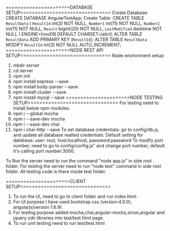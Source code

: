 ======================DATABASE SETUP===============================
Create Database: CREATE DATABASE AngularTestApp;
Create Table:
CREATE TABLE `ResultData` (
  `ResultId` int(3) NOT NULL,
  `Number1` int(11) NOT NULL,
  `Number2` int(11) NOT NULL,
  `Result` bigint(20) NOT NULL,
  `LastModified` datetime NOT NULL
) ENGINE=InnoDB DEFAULT CHARSET=latin1;
ALTER TABLE `ResultData`
ADD PRIMARY KEY (`ResultId`);
ALTER TABLE `ResultData`
MODIFY `ResultId` int(3) NOT NULL AUTO_INCREMENT;
======================NODE REST API SETUP===============================
Node environment setup:
1. mkdir server
2. cd server
3. npm init
4. npm install express --save
5. npm install body-parser --save
5. npm install cluster --save
6. npm install mysql --save
======================NODE TESTING SETUP===============================
For testing need to install below npm modules:
7. npm i --global mocha
8. npm i --save-dev mocha
9. npm i --save-dev chai
10. npm i chai-http --save
To set database credentials: go to config/db.js, and update all database realted credentials.
Default setting for datebase:
user: root,
host:localhost,
password:password
To modify port number, need to go to config/config.js" and change port number, default it's calling port number:3000.

To Run the server need to run the command "node app.js" in side root folder.
For testing the server need to run "node test" command in side root folder.
All testing code is there inside test folder.

======================CLIENT SETUP===============================
1. To run the UI, need to go to client folder and run index.html.
2. For UI purpose I have used bootstrap css (version:4.0.0), angularjs(version:1.6.9).
3. For testing purpose added mocha,chai,angular-mocks,sinon,angular and jquery cdn libraries into test/test.html page.
4. To run unit testing need to run test/test.html

